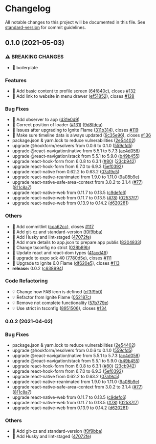 # Changelog

All notable changes to this project will be documented in this file. See [standard-version](https://github.com/conventional-changelog/standard-version) for commit guidelines.

## 0.1.0 (2021-05-03)

### ⚠ BREAKING CHANGES

- 🧨 boilerplate

### Features

- 🎸 Add basic content to profile screen ([64f840c](https://github.com/nonameolsson/timeline-app/commit/64f840c8fd10a028e5e07d9bf6311e491482f6c3)), closes [#132](https://github.com/nonameolsson/timeline-app/issues/132)
- 🎸 Add link to website in menu drawer ([ef51852](https://github.com/nonameolsson/timeline-app/commit/ef51852dca7ea7582fa3bb42c0d5156077badd3e)), closes [#128](https://github.com/nonameolsson/timeline-app/issues/128)

### Bug Fixes

- 🐛 Add observer to app ([d31e0d9](https://github.com/nonameolsson/timeline-app/commit/d31e0d9af882f149478a3a2b8838860e5d81189d))
- 🐛 Correct position of loader ([#131](https://github.com/nonameolsson/timeline-app/issues/131)) ([9d8fdea](https://github.com/nonameolsson/timeline-app/commit/9d8fdea6321da3806f21bfd8ebe741d890fcf45b))
- 🐛 Issues after upgrading to Ignite Flame ([311b314](https://github.com/nonameolsson/timeline-app/commit/311b31435b9c5a07270aac07195843c54cd268f6)), closes [#119](https://github.com/nonameolsson/timeline-app/issues/119)
- 🐛 Make sure timeline data is always updated ([9c35e96](https://github.com/nonameolsson/timeline-app/commit/9c35e96ffb9e9391fa25a48e5b02e3f19b32fed2)), closes [#136](https://github.com/nonameolsson/timeline-app/issues/136)
- package.json & yarn.lock to reduce vulnerabilities ([2e54402](https://github.com/nonameolsson/timeline-app/commit/2e54402d0e21654c2ebba0f9d63c09752a558f63))
- upgrade @hookform/resolvers from 0.0.6 to 0.1.0 ([559cfd5](https://github.com/nonameolsson/timeline-app/commit/559cfd5c3b88eee2c3189137ec8f2b4438e67f91))
- upgrade @react-navigation/native from 5.5.1 to 5.7.3 ([ac4d058](https://github.com/nonameolsson/timeline-app/commit/ac4d05866aff460539525c51f56ff7bb8f7145a1))
- upgrade @react-navigation/stack from 5.5.1 to 5.9.0 ([b49b455](https://github.com/nonameolsson/timeline-app/commit/b49b455d1d401d9f64d174d6300feae8467ceef5))
- upgrade react-hook-form from 6.0.8 to 6.3.1 ([#80](https://github.com/nonameolsson/timeline-app/issues/80)) ([23cb942](https://github.com/nonameolsson/timeline-app/commit/23cb9422e84e5a9aa51934d138b572a07f8775c9))
- upgrade react-hook-form from 6.7.0 to 6.9.3 ([5ef0392](https://github.com/nonameolsson/timeline-app/commit/5ef03922f125e1e2ce27c74c354ace9ab6caa084))
- upgrade react-native from 0.62.2 to 0.63.2 ([07a19c5](https://github.com/nonameolsson/timeline-app/commit/07a19c572cbb7aa3122b71086eb496a66258160b))
- upgrade react-native-reanimated from 1.9.0 to 1.11.0 ([9a08b9e](https://github.com/nonameolsson/timeline-app/commit/9a08b9e43ae72c097eb4adfb870cfcb61ee309ae))
- upgrade react-native-safe-area-context from 3.0.2 to 3.1.4 ([#77](https://github.com/nonameolsson/timeline-app/issues/77)) ([811c8a7](https://github.com/nonameolsson/timeline-app/commit/811c8a7979c2f5e38ca08e2842942978c3b17a84))
- upgrade react-native-web from 0.11.7 to 0.13.5 ([c9defc6](https://github.com/nonameolsson/timeline-app/commit/c9defc662e0df82ff86eee6d7689755747294e10))
- upgrade react-native-web from 0.11.7 to 0.13.5 ([#78](https://github.com/nonameolsson/timeline-app/issues/78)) ([02537f7](https://github.com/nonameolsson/timeline-app/commit/02537f71e221ce826986c297d62540d1250e20f6))
- upgrade react-native-web from 0.13.9 to 0.14.2 ([d620281](https://github.com/nonameolsson/timeline-app/commit/d6202819783125a1193d38c72d18738a9095b13f))

### Others

- 🤖 Add commitlint ([cca62cc](https://github.com/nonameolsson/timeline-app/commit/cca62ccc8162f69624da2a6f8d3ad2a83b4937bf)), closes [#117](https://github.com/nonameolsson/timeline-app/issues/117)
- 🤖 Add git-cz and standard-version ([f0f9bba](https://github.com/nonameolsson/timeline-app/commit/f0f9bba324d47ac5e452915dc09cee80c30faff4))
- 🤖 Add Husky and lint-staged ([47072fe](https://github.com/nonameolsson/timeline-app/commit/47072fea9e89fdcd598808e006164ef85596c69b))
- 🤖 Add more details to app.json to prepare app publis ([8304833](https://github.com/nonameolsson/timeline-app/commit/8304833e25e74f3678c983c62d59a7226873ef30))
- 🤖 Change tsconfig no strict ([028b89b](https://github.com/nonameolsson/timeline-app/commit/028b89b6e500c7bc0721e02b2ba782f0ee5d736d))
- 🤖 Update react and react-dom types ([41acd49](https://github.com/nonameolsson/timeline-app/commit/41acd49d621756512076f95c69510965f9ce773c))
- 🤖 upgrade to expo sdk 40 ([7780d5e](https://github.com/nonameolsson/timeline-app/commit/7780d5ebb374d9cd96da4ee89e01faa58aaded17)), closes [#111](https://github.com/nonameolsson/timeline-app/issues/111)
- 🤖 Upgrade to Ignite 6.0 Flame ([df620e5](https://github.com/nonameolsson/timeline-app/commit/df620e51c9ec1c9ffa6fd5259d47d0d1e764f3db)), closes [#113](https://github.com/nonameolsson/timeline-app/issues/113)
- **release:** 0.0.2 ([c638994](https://github.com/nonameolsson/timeline-app/commit/c63899495cb2252080ad85d085a86f74cce7c63d))

### Code Refactoring

- 💡 Change how FAB icon is defined ([cf3f9b0](https://github.com/nonameolsson/timeline-app/commit/cf3f9b0295cc363a068c66a29137cd0e0eb7a5f8))
- 💡 Refactor from Ignite Flame ([052187c](https://github.com/nonameolsson/timeline-app/commit/052187c09c1402afcce5bcdf23d72bde72cba08c))
- 💡 Remove not complete functionality ([57b779e](https://github.com/nonameolsson/timeline-app/commit/57b779efdbd451ed34d67310e5dcbb87a6af7fbe))
- 💡 Use strict in tsconfig ([8951506](https://github.com/nonameolsson/timeline-app/commit/8951506a4c2e5a4ec6c5becc34e0fdf30a7ecd64)), closes [#134](https://github.com/nonameolsson/timeline-app/issues/134)

### 0.0.2 (2021-04-02)

### Bug Fixes

- package.json & yarn.lock to reduce vulnerabilities
  ([2e54402](https://github.com/nonameolsson/timeline/commit/2e54402d0e21654c2ebba0f9d63c09752a558f63))
- upgrade @hookform/resolvers from 0.0.6 to 0.1.0
  ([559cfd5](https://github.com/nonameolsson/timeline/commit/559cfd5c3b88eee2c3189137ec8f2b4438e67f91))
- upgrade @react-navigation/native from 5.5.1 to 5.7.3
  ([ac4d058](https://github.com/nonameolsson/timeline/commit/ac4d05866aff460539525c51f56ff7bb8f7145a1))
- upgrade @react-navigation/stack from 5.5.1 to 5.9.0
  ([b49b455](https://github.com/nonameolsson/timeline/commit/b49b455d1d401d9f64d174d6300feae8467ceef5))
- upgrade react-hook-form from 6.0.8 to 6.3.1 ([#80](https://github.com/nonameolsson/timeline/issues/80))
  ([23cb942](https://github.com/nonameolsson/timeline/commit/23cb9422e84e5a9aa51934d138b572a07f8775c9))
- upgrade react-hook-form from 6.7.0 to 6.9.3
  ([5ef0392](https://github.com/nonameolsson/timeline/commit/5ef03922f125e1e2ce27c74c354ace9ab6caa084))
- upgrade react-native from 0.62.2 to 0.63.2
  ([07a19c5](https://github.com/nonameolsson/timeline/commit/07a19c572cbb7aa3122b71086eb496a66258160b))
- upgrade react-native-reanimated from 1.9.0 to 1.11.0
  ([9a08b9e](https://github.com/nonameolsson/timeline/commit/9a08b9e43ae72c097eb4adfb870cfcb61ee309ae))
- upgrade react-native-safe-area-context from 3.0.2 to 3.1.4 ([#77](https://github.com/nonameolsson/timeline/issues/77))
  ([811c8a7](https://github.com/nonameolsson/timeline/commit/811c8a7979c2f5e38ca08e2842942978c3b17a84))
- upgrade react-native-web from 0.11.7 to 0.13.5
  ([c9defc6](https://github.com/nonameolsson/timeline/commit/c9defc662e0df82ff86eee6d7689755747294e10))
- upgrade react-native-web from 0.11.7 to 0.13.5 ([#78](https://github.com/nonameolsson/timeline/issues/78))
  ([02537f7](https://github.com/nonameolsson/timeline/commit/02537f71e221ce826986c297d62540d1250e20f6))
- upgrade react-native-web from 0.13.9 to 0.14.2
  ([d620281](https://github.com/nonameolsson/timeline/commit/d6202819783125a1193d38c72d18738a9095b13f))

### Others

- 🤖 Add git-cz and standard-version
  ([f0f9bba](https://github.com/nonameolsson/timeline/commit/f0f9bba324d47ac5e452915dc09cee80c30faff4))
- 🤖 Add Husky and lint-staged
  ([47072fe](https://github.com/nonameolsson/timeline/commit/47072fea9e89fdcd598808e006164ef85596c69b))
